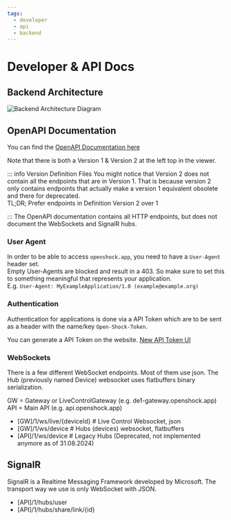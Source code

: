 ```yaml
---
tags:
  - developer
  - api
  - backend
---
```


# Developer & API Docs


## Backend Architecture

![Backend Architecture Diagram](../static/developer/backend-architecture-overview.svg)


## OpenAPI Documentation

You can find the [OpenAPI Documentation here](https://api.openshock.app/scalar/viewer)

Note that there is both a Version 1 & Version 2 at the left top in the viewer.

::: info Version Definition Files
You might notice that Version 2 does not contain all the endpoints that are in Version 1. That is because version 2 only contains endpoints that actually make a version 1 equivalent obsolete and there for deprecated.  
TL;DR; Prefer endpoints in Definition Version 2 over 1

:::
The OpenAPI documentation contains all HTTP endpoints, but does not document the WebSockets and SignalR hubs.

### User Agent

In order to be able to access `openshock.app`, you need to have a `User-Agent` header set.  
Empty User-Agents are blocked and result in a 403. So make sure to set this to something meaningful that represents your application.  
E.g. `User-Agent: MyExampleApplication/1.0 (example@example.org)`

### Authentication

Authentication for applications is done via a API Token which are to be sent as a header with the name/key `Open-Shock-Token`.

You can generate a API Token on the website. [New API Token UI](https://next.openshock.app/settings/api-tokens)

### WebSockets

There is a few different WebSocket endpoints. Most of them use json. The Hub (previously named Device) websocket uses flatbuffers binary serialization.

GW = Gateway or LiveControlGateway (e.g. de1-gateway.openshock.app)  
API = Main API (e.g. api.openshock.app)

- [GW]/1/ws/live/{deviceId} # Live Control Websocket, json
- [GW]/1/ws/device # Hubs (devices) websocket, flatbuffers
- [API]/1/ws/device # Legacy Hubs (Deprecated, not implemented anymore as of 31.08.2024)

## SignalR

SignalR is a Realtime Messaging Framework developed by Microsoft. The transport way we use is only WebSocket with JSON.

- [API]/1/hubs/user
- [API]/1/hubs/share/link/{id}
